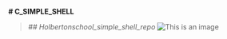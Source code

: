 **# C_SIMPLE_SHELL**
>*## Holbertonschool_simple_shell_repo*
![This is an image](https://media.tenor.com/xyl_b-fpgWkAAAAC/matrix-green.gif)


